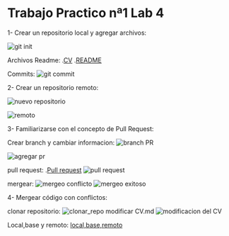 # Trabajo Practico nª1 Lab 4

1- Crear un repositorio local y agregar archivos: 

![git init](https://user-images.githubusercontent.com/31050436/114476559-d0972000-9bd0-11eb-8864-50ad9e3a93df.png)

Archivos Readme: 
   .[CV](https://github.com/Agusxin/TP1-Lab4/blob/master/CV.md)
   .[README](https://github.com/Agusxin/TP1-Lab4)
   
Commits:
![git commit](https://user-images.githubusercontent.com/31050436/114476769-4602f080-9bd1-11eb-9df4-5b483e5f20bb.png)

2- Crear un repositorio remoto:

![nuevo repositorio](https://user-images.githubusercontent.com/31050436/114476833-62069200-9bd1-11eb-87a1-5237111bb59f.png)


![remoto](https://user-images.githubusercontent.com/31050436/114476867-7c407000-9bd1-11eb-8bc0-2c0761c0c33c.png)

3- Familiarizarse con el concepto de Pull Request:

  Crear branch y cambiar informacion:
   ![branch PR](https://user-images.githubusercontent.com/31050436/114476910-99753e80-9bd1-11eb-8b52-a34817e3c519.png)
   
   ![agregar pr](https://user-images.githubusercontent.com/31050436/114476942-ab56e180-9bd1-11eb-9aa0-8cc35abb523d.png)

  pull request:
     .[Pull request](https://github.com/Agusxin/TP1-Lab4/blob/PR/pullRequest.md)
     ![pull request](https://user-images.githubusercontent.com/31050436/114476978-c3c6fc00-9bd1-11eb-9a4c-114d0a18ef22.png)
     
  mergear:
      ![mergeo conflicto](https://user-images.githubusercontent.com/31050436/114477041-e527e800-9bd1-11eb-836a-3c4c3865b8f7.png)
      ![mergeo exitoso](https://user-images.githubusercontent.com/31050436/114477043-e8bb6f00-9bd1-11eb-84ce-906e59d573cb.png)
      
4- Mergear código con conflictos:

  clonar repositorio:
           ![clonar_repo](https://user-images.githubusercontent.com/31050436/114477090-fd980280-9bd1-11eb-9114-e71b662c8a8c.png)
  modificar CV.md
           ![modificacion del CV](https://user-images.githubusercontent.com/31050436/114477122-0be61e80-9bd2-11eb-9ca9-39a18c76aa7e.png)
           
  Local,base y remoto:
      [local,base,remoto](https://github.com/Agusxin/TP1-Lab4)

 






   
  






